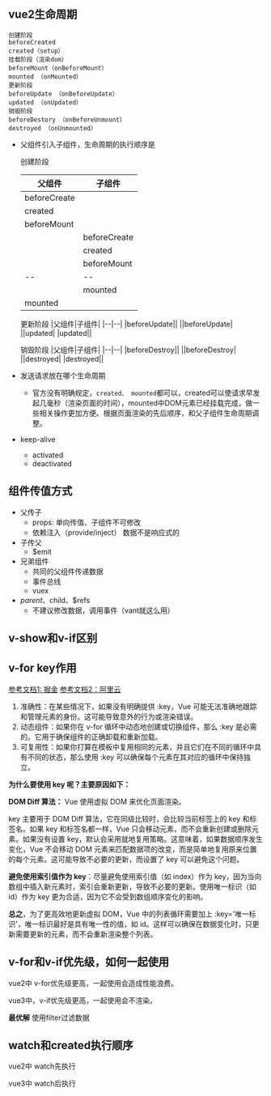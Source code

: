 <script>
import lifeCycle from './demo/lifeCycle.vue'
import watchC from './demo/watchC.vue'

export default {
  components: {
    lifeCycle,
    watchC
  },
}
</script>
<lifeCycle />
<watchC />

## vue2生命周期
```
创建阶段
beforeCreated
created（setup）
挂载阶段（渲染dom）
beforeMount（onBeforeMount）
mounted （onMounted）
更新阶段
beforeUpdate （onBeforeUpdate）
updated （onUpdated）
销毁阶段
beforeDestory （onBeforeUnmount）
destroyed （onUnmounted）
```

- 父组件引入子组件，生命周期的执行顺序是
  
  创建阶段

  |父组件|子组件|
  |--|--|
  |beforeCreate||
  |created||
  |beforeMount||
  ||beforeCreate|
  ||created|
  ||beforeMount|
  |--|--|
  ||mounted|
  |mounted||

  更新阶段
  |父组件|子组件|
  |--|--|
  |beforeUpdate||
  ||beforeUpdate|
  ||updated|
  |updated||

  销毁阶段
  |父组件|子组件|
  |--|--|
  |beforeDestroy||
  ||beforeDestroy|
  ||destroyed|
  |destroyed||

- 发送请求放在哪个生命周期
  - 官方没有明确规定，`created、 mounted`都可以，created可以使请求早发起几毫秒（渲染页面的时间），mounted中DOM元素已经挂载完成，做一些相关操作更加方便。根据页面渲染的先后顺序，和父子组件生命周期调整。
- keep-alive
  - activated
  - deactivated

## 组件传值方式
- 父传子
  - props: 单向传值、子组件不可修改
  - 依赖注入（provide/inject） 数据不是响应式的
- 子传父
  - $emit
- 兄弟组件
  - 共同的父组件传递数据
  - 事件总线
  - vuex
- $parent、$child、$refs
  - 不建议修改数据，调用事件（vant就这么用）


<instruct />

## v-show和v-if区别

## v-for key作用

[参考文档1: 掘金](https://juejin.cn/post/7069004247651581989)
[参考文档2：阿里云](https://developer.aliyun.com/article/1432915)

1. 准确性：在某些情况下，如果没有明确提供 :key，Vue 可能无法准确地跟踪和管理元素的身份。这可能导致意外的行为或渲染错误。
2. 动态组件：如果你在 v-for 循环中动态地创建或切换组件，那么 :key 是必需的。它用于确保组件的正确卸载和重新加载。
3. 可复用性：如果你打算在模板中复用相同的元素，并且它们在不同的循环中具有不同的状态，那么使用 :key 可以确保每个元素在其对应的循环中保持独立。
   
**为什么要使用 key 呢？主要原因如下：**

**DOM Diff 算法：**
Vue 使用虚拟 DOM 来优化页面渲染。

key 主要用于 DOM Diff 算法，它在同级比较时，会比较当前标签上的 key 和标签名。如果 key 和标签名都一样，Vue 只会移动元素，而不会重新创建或删除元素。如果没有设置 key，默认会采用就地复用策略。这意味着，如果数据顺序发生变化，Vue 不会移动 DOM 元素来匹配数据项的改变，而是简单地复用原来位置的每个元素。这可能导致不必要的更新，而设置了 key 可以避免这个问题。

**避免使用索引值作为 key**：尽量避免使用索引值（如 index）作为 key，因为当向数组中插入新元素时，索引会重新更新，导致不必要的更新。使用唯一标识（如 id）作为 key 更为合适，因为它不会受到数组顺序变化的影响。


**总之**，为了更高效地更新虚拟 DOM，Vue 中的列表循环需要加上 :key='唯一标识'，唯一标识最好是具有唯一性的值，如 id。这样可以确保在数据变化时，只更新需要更新的元素，而不会重新渲染整个列表。


## v-for和v-if优先级，如何一起使用
vue2中 v-for优先级更高，一起使用会造成性能浪费。

vue3中，v-if优先级更高，一起使用会不渲染。

**最优解** 使用filter过滤数据

## watch和created执行顺序
vue2中 watch先执行

vue3中 watch后执行

